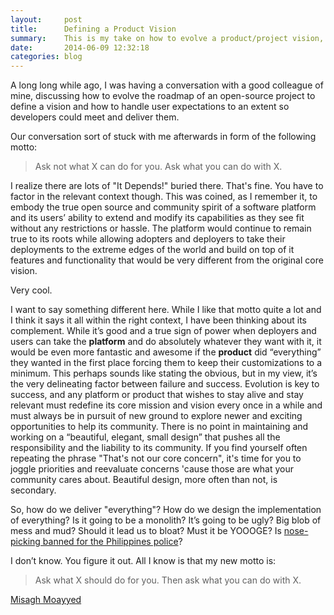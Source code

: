 ```yaml
---
layout:     post
title:      Defining a Product Vision
summary:    This is my take on how to evolve a product/project vision, and lessons I have learned.
date:       2014-06-09 12:32:18
categories: blog
---
```


A long long while ago, I was having a conversation with a good colleague of mine, discussing how to evolve the roadmap of an open-source project to define a vision and how to handle user expectations to an extent so developers could meet and deliver them.

Our conversation sort of stuck with me afterwards in form of the following motto:

> Ask not what X can do for you. Ask what you can do with X.

I realize there are lots of "It Depends!" buried there. That's fine. You have to factor in the relevant context though. This was coined, as I remember it, to embody the true open source and community spirit of a software platform and its users’ ability to extend and modify its capabilities as they see fit without any restrictions or hassle. The platform would continue to remain true to its roots while allowing adopters and deployers to take their deployments to the extreme edges of the world and build on top of it features and functionality that would be very different from the original core vision.

Very cool.

I want to say something different here. While I like that motto quite a lot and I think it says it all within the right context, I have been thinking about its complement. While it’s good and a true sign of power when deployers and users can take the **platform** and do absolutely whatever they want with it, it would be even more fantastic and awesome if the **product** did “everything” they wanted in the first place forcing them to keep their customizations to a minimum. This perhaps sounds like stating the obvious, but in my view, it’s the very delineating factor between failure and success. Evolution is key to success, and any platform or product that wishes to stay alive and stay relevant must redefine its core mission and vision every once in a while and must always be in pursuit of new ground to explore newer and exciting opportunities to help its community. There is no point in maintaining and working on a “beautiful, elegant, small design” that pushes all the responsibility and the liability to its community. If you find yourself often repeating the phrase "That's not our core concern", it's time for you to joggle priorities and reevaluate concerns 'cause those are what your community cares about. Beautiful design, more often than not, is secondary.

So, how do we deliver "everything"? How do we design the implementation of everything? Is it going to be a monolith? It’s going to be ugly? Big blob of mess and mud? Should it lead us to bloat? Must it be YOOOGE? Is [nose-picking banned for the Philippines police](http://www.bbc.com/news/blogs-news-from-elsewhere-37156962)?

I don’t know. You figure it out. All I know is that my new motto is:

> Ask what X should do for you. Then ask what you can do with X.


[Misagh Moayyed](https://twitter.com/misagh84)
